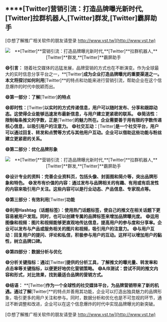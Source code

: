 ## ****[Twitter]**营销引流：打造品牌曝光新时代,**[Twitter]**拉群机器人,**[Twitter]**群发,**[Twitter]**霸屏助手**

[😍想了解推广相关软件的朋友请登录 http://www.vst.tw](http://www.vst.tw)

 <center><img src="https://vst.tw/MP4/tuiguang/png/7.png" alt="**[Twitter]**营销引流：打造品牌曝光新时代,**[Twitter]**拉群机器人,**[Twitter]**群发,**[Twitter]**霸屏助手"></center>

**😄引言：**
随着社交媒体的迅猛发展，品牌营销的方式也在不断演变。作为全球最大的实时信息分享平台之一，**[Twitter]**成为企业打造品牌曝光的重要渠道之一。本文将探讨如何利用**[Twitter]**的特点和功能来进行营销引流，帮助企业在这个信息爆炸的时代中脱颖而出。

**😄第一部分：了解**[Twitter]**的特点**

**😄即时性：**[Twitter]**以实时的方式传递信息，用户可以随时发布、分享和跟踪动态。这使得企业能够迅速发布最新信息，与用户建立更紧密的联系。**
**😄简洁性：限制每条推文的字数，正是**[Twitter]**的魅力所在。企业需要善于用有限的字数传递核心信息，以吸引用户的注意力。**
**😄社交互动：**[Twitter]**是一个社交平台，用户可以通过回复、转发和点赞等方式与其他用户互动。企业可以借助这些功能与粉丝建立更紧密的关系。**

**😄第二部分：优化品牌形象**

 <center><img src="https://vst.tw/MP4/tuiguang/png/6.png" alt="**[Twitter]**营销引流：打造品牌曝光新时代,**[Twitter]**拉群机器人,**[Twitter]**群发,**[Twitter]**霸屏助手"></center>

**😄设计专业的资料：完善企业资料页，包括头像、封面图和简介等，突出品牌形象和特色。**
**😄发布有价值的内容：通过发布与品牌相关的有趣、有用或有启发性的内容来吸引用户关注。这些内容可以是行业动态、产品信息、专家观点等。**

**😄第三部分：有效利用**[Twitter]**功能**

**😄利用Hashtag（话题标签）：使用热门话题标签，使自己的推文在相关话题下更容易被用户发现。同时，也可以创建专属的品牌标签来增加品牌曝光度。**
**😄运用图像和视频：图片和视频能够更直观地传达信息，提高用户的参与度和分享率。企业可以发布与产品或服务相关的图片和视频，吸引用户的注意力。**
**😄与用户互动：回复用户的提问、评论和私信，积极参与用户的互动。这样可以增加用户的黏性，树立品牌口碑。**

**😄第四部分：数据分析与优化**

**😄分析关键指标：通过**[Twitter]**提供的分析工具，了解推文的曝光量、转发率和点击率等关键指标，以便更好地优化营销策略。**
**😄A/B测试：尝试不同的推文内容和形式，对比效果，找到最适合品牌的营销方式。**

**😄结语：**
**[Twitter]**作为一个全球性的社交媒体平台，为品牌营销带来了新的机遇。通过了解**[Twitter]**的特点并善用其功能，企业可以打造出独具魅力的品牌形象，吸引更多的用户关注和参与。同时，数据分析和优化也是不可忽视的环节，通过不断调整和改进，企业可以在这个信息爆炸的时代中实现品牌曝光的新突破。

[😍想了解推广相关软件的朋友请登录 http://www.vst.tw](http://www.vst.tw)



